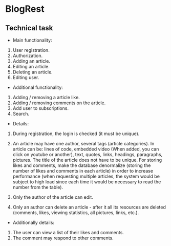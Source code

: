 # BlogRest

## Technical task
* Main functionality:
1. User registration.
2. Authorization.
3. Adding an article.
4. Editing an article.
5. Deleting an article.
6. Editing user.

* Additional functionality:
1. Adding / removing a article like.
2. Adding / removing comments on the article.
3. Add user to subscriptions.
4. Search.

* Details:
1. During registration, the login is checked (it must be unique).

2. An article may have one author, several tags (article categories).
In article can be: lines of code, embedded video (When added, you can click on youtube or another),
text, quotes, links, headings, paragraphs, pictures. The title of the article does not have to be unique.
For storing likes and comments, make the database denormalize (storing the number of likes and comments in each article)
in order to increase performance (when requesting multiple articles, the system would be subject to high load since each
time it would be necessary to read the number from the table).

3. Only the author of the article can edit.

4. Only an author can delete an article - after it all its resources are deleted (comments, likes, viewing statistics,
all pictures, links, etc.).
* Additionally details:
1. The user can view a list of their likes and comments.
2. The comment may respond to other comments.
